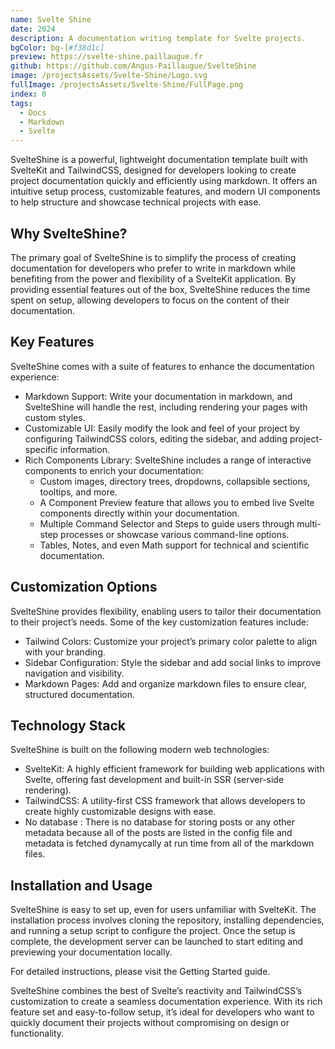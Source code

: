 ```yaml
---
name: Svelte Shine
date: 2024
description: A documentation writing template for Svelte projects.
bgColor: bg-[#f38d1c]
preview: https://svelte-shine.paillaugue.fr
github: https://github.com/Angus-Paillaugue/SvelteShine
image: /projectsAssets/Svelte-Shine/Logo.svg
fullImage: /projectsAssets/Svelte-Shine/FullPage.png
index: 0
tags:
  - Docs
  - Markdown
  - Svelte
---
```


SvelteShine is a powerful, lightweight documentation template built with SvelteKit and TailwindCSS, designed for developers looking to create project documentation quickly and efficiently using markdown. It offers an intuitive setup process, customizable features, and modern UI components to help structure and showcase technical projects with ease.


## Why SvelteShine?

The primary goal of SvelteShine is to simplify the process of creating documentation for developers who prefer to write in markdown while benefiting from the power and flexibility of a SvelteKit application. By providing essential features out of the box, SvelteShine reduces the time spent on setup, allowing developers to focus on the content of their documentation.


## Key Features

SvelteShine comes with a suite of features to enhance the documentation experience:

 - Markdown Support: Write your documentation in markdown, and SvelteShine will handle the rest, including rendering your pages with custom styles.
 - Customizable UI: Easily modify the look and feel of your project by configuring TailwindCSS colors, editing the sidebar, and adding project-specific information.
 - Rich Components Library: SvelteShine includes a range of interactive components to enrich your documentation:
   - Custom images, directory trees, dropdowns, collapsible sections, tooltips, and more.
   - A Component Preview feature that allows you to embed live Svelte components directly within your documentation.
   - Multiple Command Selector and Steps to guide users through multi-step processes or showcase various command-line options.
   - Tables, Notes, and even Math support for technical and scientific documentation.


## Customization Options

SvelteShine provides flexibility, enabling users to tailor their documentation to their project’s needs. Some of the key customization features include:
 - Tailwind Colors: Customize your project’s primary color palette to align with your branding.
 - Sidebar Configuration: Style the sidebar and add social links to improve navigation and visibility.
 - Markdown Pages: Add and organize markdown files to ensure clear, structured documentation.


## Technology Stack

SvelteShine is built on the following modern web technologies:
 - SvelteKit: A highly efficient framework for building web applications with Svelte, offering fast development and built-in SSR (server-side rendering).
 - TailwindCSS: A utility-first CSS framework that allows developers to create highly customizable designs with ease.
 - No database : There is no database for storing posts or any other metadata because all of the posts are listed in the config file and metadata is fetched dynamycally at run time from all of the markdown files.

## Installation and Usage

SvelteShine is easy to set up, even for users unfamiliar with SvelteKit. The installation process involves cloning the repository, installing dependencies, and running a setup script to configure the project. Once the setup is complete, the development server can be launched to start editing and previewing your documentation locally.

For detailed instructions, please visit the Getting Started guide.

SvelteShine combines the best of Svelte’s reactivity and TailwindCSS’s customization to create a seamless documentation experience. With its rich feature set and easy-to-follow setup, it’s ideal for developers who want to quickly document their projects without compromising on design or functionality.
